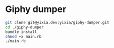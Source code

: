 # Giphy dumper

```bash
git clone git@yixia.dev:yixia/giphy-dumper.git
cd ./giphy-dumper
bundle install
chmod +x main.rb
./main.rb
```
